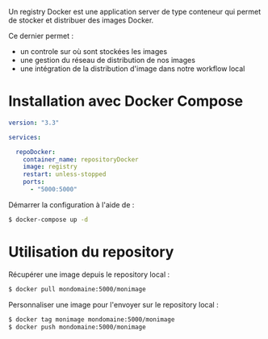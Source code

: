 


Un registry Docker est une application server de type conteneur qui permet de stocker et distribuer des images Docker.

Ce dernier permet :
- un controle sur où sont stockées les images
- une gestion du réseau de distribution de nos images
- une intégration de la distribution d'image dans notre workflow local

# Installation avec Docker Compose


```yaml
version: "3.3"

services:

  repoDocker:
    container_name: repositoryDocker
    image: registry
    restart: unless-stopped
    ports:
      - "5000:5000"
```

Démarrer la configuration à l'aide de : 

```bash
$ docker-compose up -d
```

# Utilisation du repository

Récupérer une image depuis le repository local :

```bash
$ docker pull mondomaine:5000/monimage
```

Personnaliser une image pour l'envoyer sur le repository local :

```bash
$ docker tag monimage mondomaine:5000/monimage
$ docker push mondomaine:5000/monimage
```

